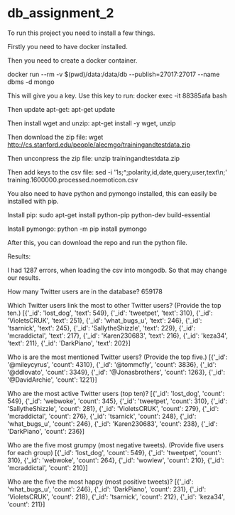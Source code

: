 # db_assignment_2

To run this project you need to install a few things.

Firstly you need to have docker installed.

Then you need to create a docker container.

docker run --rm -v $(pwd)/data:/data/db --publish=27017:27017 --name dbms -d mongo

This will give you a key. Use this key to run: docker exec -it 88385afa bash

Then update apt-get: apt-get update

Then install wget and unzip: apt-get install -y wget, unzip

Then download the zip file: wget http://cs.stanford.edu/people/alecmgo/trainingandtestdata.zip

Then unconpress the zip file: unzip trainingandtestdata.zip

Then add keys to the csv file: sed -i '1s;^;polarity,id,date,query,user,text\n;' training.1600000.processed.noemoticon.csv

You also need to have python and pymongo installed, this can easily be installed with pip.

Install pip:
sudo apt-get install python-pip python-dev build-essential

Install pymongo:
python -m pip install pymongo

After this, you can download the repo and run the python file.

Results:

I had 1287 errors, when loading the csv into mongodb. So that may change our results. 

How many Twitter users are in the database?
659178

Which Twitter users link the most to other Twitter users? (Provide the top ten.)
[{'_id': 'lost_dog', 'text': 549}, {'_id': 'tweetpet', 'text': 310}, {'_id': 'VioletsCRUK', 'text': 251}, {'_id': 'what_bugs_u', 'text': 246}, {'_id': 'tsarnick', 'text': 245}, {'_id': 'SallytheShizzle', 'text': 229}, {'_id': 'mcraddictal', 'text': 217}, {'_id': 'Karen230683', 'text': 216}, {'_id': 'keza34', 'text': 211}, {'_id': 'DarkPiano', 'text': 202}]

Who is are the most mentioned Twitter users? (Provide the top five.)
[{'_id': '@mileycyrus', 'count': 4310}, {'_id': '@tommcfly', 'count': 3836}, {'_id': '@ddlovato', 'count': 3349}, {'_id': '@Jonasbrothers', 'count': 1263}, {'_id': '@DavidArchie', 'count': 1221}]

Who are the most active Twitter users (top ten)?
[{'_id': 'lost_dog', 'count': 549}, {'_id': 'webwoke', 'count': 345}, {'_id': 'tweetpet', 'count': 310}, {'_id': 'SallytheShizzle', 'count': 281}, {'_id': 'VioletsCRUK', 'count': 279}, {'_id': 'mcraddictal', 'count': 276}, {'_id': 'tsarnick', 'count': 248}, {'_id': 'what_bugs_u', 'count': 246}, {'_id': 'Karen230683', 'count': 238}, {'_id': 'DarkPiano', 'count': 236}]

Who are the five most grumpy (most negative tweets). (Provide five users for each group)
[{'_id': 'lost_dog', 'count': 549}, {'_id': 'tweetpet', 'count': 310}, {'_id': 'webwoke', 'count': 264}, {'_id': 'wowlew', 'count': 210}, {'_id': 'mcraddictal', 'count': 210}]

Who are the five the most happy (most positive tweets)?
[{'_id': 'what_bugs_u', 'count': 246}, {'_id': 'DarkPiano', 'count': 231}, {'_id': 'VioletsCRUK', 'count': 218}, {'_id': 'tsarnick', 'count': 212}, {'_id': 'keza34', 'count': 211}]
